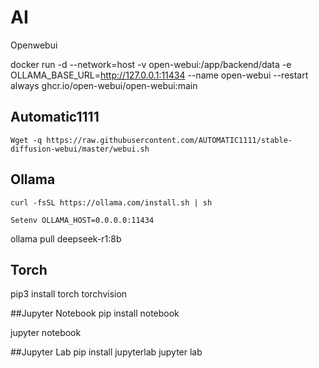 # AI

Openwebui

docker run -d --network=host -v open-webui:/app/backend/data -e OLLAMA_BASE_URL=http://127.0.0.1:11434 --name open-webui --restart always ghcr.io/open-webui/open-webui:main


## Automatic1111

`Wget -q https://raw.githubusercontent.com/AUTOMATIC1111/stable-diffusion-webui/master/webui.sh`

## Ollama

`curl -fsSL https://ollama.com/install.sh | sh`

`Setenv OLLAMA_HOST=0.0.0.0:11434`

ollama pull deepseek-r1:8b


## Torch
pip3 install torch torchvision

##Jupyter Notebook 
pip install notebook

jupyter notebook

##Jupyter Lab
pip install jupyterlab
jupyter lab
